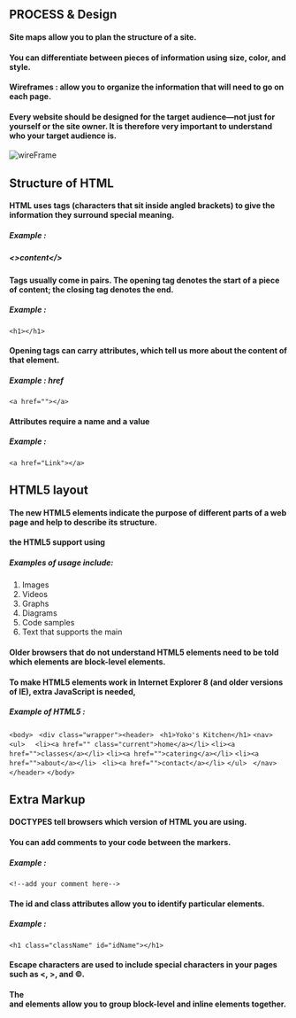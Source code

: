 ## PROCESS & Design
#### Site maps allow you to plan the structure of a site.
#### You can differentiate between pieces of information using size, color, and style.
#### Wireframes : allow you to organize the information that will need to go on each page.
#### Every website should be designed for the target audience—not just for yourself or the site owner. It is therefore very important to understand who your target audience is.
![wireFrame](https://th.bing.com/th/id/R9fc099ab5a8993f144ba3e405d92d0db?rik=GQteKF%2fBoRnSLQ&riu=http%3a%2f%2flivianieves.com%2f221%2fclasses%2fclass3%2fwireframe4final-template.jpg&ehk=XCgNAhbDOrLPcxgVfFoX6K7%2fT7xmaDNQrMlgixkVELI%3d&risl=&pid=ImgRaw)


## Structure of HTML
#### HTML uses tags (characters that sit inside angled brackets) to give the information they surround special meaning.
##### Example :
##### <>content</>

#### Tags usually come in pairs. The opening tag denotes the start of a piece of content; the closing tag denotes the end.
##### Example :
`<h1></h1>`
#### Opening tags can carry attributes, which tell us more about the content of that element.
##### Example : href 
`<a href=""></a>` 
#### Attributes require a name and a value
##### Example : 
`<a href="Link"></a>` 


## HTML5 layout
#### The new HTML5 elements indicate the purpose of different parts of a web page and help to describe its structure.
#### the HTML5 support using 
##### Examples of usage include:
1. Images
2. Videos
3. Graphs
4. Diagrams
5. Code samples
6. Text that supports the main

#### Older browsers that do not understand HTML5 elements need to be told which elements are block-level elements.
#### To make HTML5 elements work in Internet Explorer 8 (and older versions of IE), extra JavaScript is needed, 
##### Example of HTML5 :

`<body> `
`<div class="wrapper"><header> `
` <h1>Yoko's Kitchen</h1> `
 `<nav>` 
  `<ul> `
   ` <li><a href="" class="current">home</a></li>` 
   ` <li><a href="">classes</a></li> `
    `<li><a href="">catering</a></li>` 
    `<li><a href="">about</a></li> `
    `<li><a href="">contact</a></li>` 
  `</ul> `
 `</nav> `
`</header>` 
`</body> `

## Extra Markup
#### DOCTYPES tell browsers which version of HTML you are using.
#### You can add comments to your code between the markers.
##### Example :
`<!--add your comment here-->`
#### The id and class attributes allow you to identify particular elements.
##### Example :
`<h1 class="className" id="idName"></h1>`
#### Escape characters are used to include special characters in your pages such as <, >, and ©.
#### The <div> and <span> elements allow you to group block-level and inline elements together.